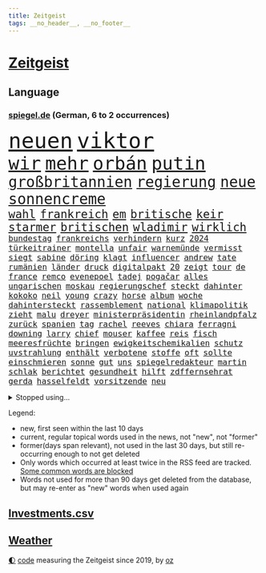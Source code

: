 ```yaml
---
title: Zeitgeist
tags: __no_header__, __no_footer__
---
```


# [Zeitgeist](https://oliz.io/zeitgeist/)

## Language

<h3><a href="https://www.spiegel.de" target="_blank">spiegel.de</a> (German, 6 to 2 occurrences)</h3>
<p style="font-family:monospace">
<span style="font-size:32pt"><a href="news_links.html#neuen" class="current">neuen</a></span>
<span style="font-size:32pt"><a href="news_links.html#viktor" class="current">viktor</a></span>
<br>
<span style="font-size:27pt"><a href="news_links.html#wir" class="current">wir</a></span>
<span style="font-size:27pt"><a href="news_links.html#mehr" class="current">mehr</a></span>
<span style="font-size:27pt"><a href="news_links.html#orbán" class="current">orbán</a></span>
<span style="font-size:27pt"><a href="news_links.html#putin" class="current">putin</a></span>
<br>
<span style="font-size:22pt"><a href="news_links.html#großbritannien" class="current">großbritannien</a></span>
<span style="font-size:22pt"><a href="news_links.html#regierung" class="current">regierung</a></span>
<span style="font-size:22pt"><a href="news_links.html#neue" class="current">neue</a></span>
<span style="font-size:22pt"><a href="news_links.html#sonnencreme" class="new">sonnencreme</a></span>
<br>
<span style="font-size:17pt"><a href="news_links.html#wahl" class="current">wahl</a></span>
<span style="font-size:17pt"><a href="news_links.html#frankreich" class="current">frankreich</a></span>
<span style="font-size:17pt"><a href="news_links.html#em" class="current">em</a></span>
<span style="font-size:17pt"><a href="news_links.html#britische" class="current">britische</a></span>
<span style="font-size:17pt"><a href="news_links.html#keir" class="current">keir</a></span>
<span style="font-size:17pt"><a href="news_links.html#starmer" class="current">starmer</a></span>
<span style="font-size:17pt"><a href="news_links.html#britischen" class="current">britischen</a></span>
<span style="font-size:17pt"><a href="news_links.html#wladimir" class="current">wladimir</a></span>
<span style="font-size:17pt"><a href="news_links.html#wirklich" class="current">wirklich</a></span>
<br>
<span style="font-size:12pt"><a href="news_links.html#bundestag" class="current">bundestag</a></span>
<span style="font-size:12pt"><a href="news_links.html#frankreichs" class="current">frankreichs</a></span>
<span style="font-size:12pt"><a href="news_links.html#verhindern" class="current">verhindern</a></span>
<span style="font-size:12pt"><a href="news_links.html#kurz" class="current">kurz</a></span>
<span style="font-size:12pt"><a href="news_links.html#2024" class="current">2024</a></span>
<span style="font-size:12pt"><a href="news_links.html#türkeitrainer" class="new">türkeitrainer</a></span>
<span style="font-size:12pt"><a href="news_links.html#montella" class="new">montella</a></span>
<span style="font-size:12pt"><a href="news_links.html#unfair" class="current">unfair</a></span>
<span style="font-size:12pt"><a href="news_links.html#warnemünde" class="new">warnemünde</a></span>
<span style="font-size:12pt"><a href="news_links.html#vermisst" class="current">vermisst</a></span>
<span style="font-size:12pt"><a href="news_links.html#siegt" class="current">siegt</a></span>
<span style="font-size:12pt"><a href="news_links.html#sabine" class="current">sabine</a></span>
<span style="font-size:12pt"><a href="news_links.html#döring" class="current">döring</a></span>
<span style="font-size:12pt"><a href="news_links.html#klagt" class="current">klagt</a></span>
<span style="font-size:12pt"><a href="news_links.html#influencer" class="current">influencer</a></span>
<span style="font-size:12pt"><a href="news_links.html#andrew" class="current">andrew</a></span>
<span style="font-size:12pt"><a href="news_links.html#tate" class="new">tate</a></span>
<span style="font-size:12pt"><a href="news_links.html#rumänien" class="current">rumänien</a></span>
<span style="font-size:12pt"><a href="news_links.html#länder" class="current">länder</a></span>
<span style="font-size:12pt"><a href="news_links.html#druck" class="current">druck</a></span>
<span style="font-size:12pt"><a href="news_links.html#digitalpakt" class="current">digitalpakt</a></span>
<span style="font-size:12pt"><a href="news_links.html#20" class="current">20</a></span>
<span style="font-size:12pt"><a href="news_links.html#zeigt" class="current">zeigt</a></span>
<span style="font-size:12pt"><a href="news_links.html#tour" class="current">tour</a></span>
<span style="font-size:12pt"><a href="news_links.html#de" class="current">de</a></span>
<span style="font-size:12pt"><a href="news_links.html#france" class="current">france</a></span>
<span style="font-size:12pt"><a href="news_links.html#remco" class="new">remco</a></span>
<span style="font-size:12pt"><a href="news_links.html#evenepoel" class="new">evenepoel</a></span>
<span style="font-size:12pt"><a href="news_links.html#tadej" class="current">tadej</a></span>
<span style="font-size:12pt"><a href="news_links.html#pogačar" class="current">pogačar</a></span>
<span style="font-size:12pt"><a href="news_links.html#alles" class="current">alles</a></span>
<span style="font-size:12pt"><a href="news_links.html#ungarischen" class="current">ungarischen</a></span>
<span style="font-size:12pt"><a href="news_links.html#moskau" class="current">moskau</a></span>
<span style="font-size:12pt"><a href="news_links.html#regierungschef" class="current">regierungschef</a></span>
<span style="font-size:12pt"><a href="news_links.html#steckt" class="current">steckt</a></span>
<span style="font-size:12pt"><a href="news_links.html#dahinter" class="current">dahinter</a></span>
<span style="font-size:12pt"><a href="news_links.html#kokoko" class="new">kokoko</a></span>
<span style="font-size:12pt"><a href="news_links.html#neil" class="current">neil</a></span>
<span style="font-size:12pt"><a href="news_links.html#young" class="current">young</a></span>
<span style="font-size:12pt"><a href="news_links.html#crazy" class="current">crazy</a></span>
<span style="font-size:12pt"><a href="news_links.html#horse" class="new">horse</a></span>
<span style="font-size:12pt"><a href="news_links.html#album" class="current">album</a></span>
<span style="font-size:12pt"><a href="news_links.html#woche" class="current">woche</a></span>
<span style="font-size:12pt"><a href="news_links.html#dahintersteckt" class="current">dahintersteckt</a></span>
<span style="font-size:12pt"><a href="news_links.html#rassemblement" class="current">rassemblement</a></span>
<span style="font-size:12pt"><a href="news_links.html#national" class="current">national</a></span>
<span style="font-size:12pt"><a href="news_links.html#klimapolitik" class="current">klimapolitik</a></span>
<span style="font-size:12pt"><a href="news_links.html#zieht" class="current">zieht</a></span>
<span style="font-size:12pt"><a href="news_links.html#malu" class="current">malu</a></span>
<span style="font-size:12pt"><a href="news_links.html#dreyer" class="current">dreyer</a></span>
<span style="font-size:12pt"><a href="news_links.html#ministerpräsidentin" class="current">ministerpräsidentin</a></span>
<span style="font-size:12pt"><a href="news_links.html#rheinlandpfalz" class="current">rheinlandpfalz</a></span>
<span style="font-size:12pt"><a href="news_links.html#zurück" class="current">zurück</a></span>
<span style="font-size:12pt"><a href="news_links.html#spanien" class="current">spanien</a></span>
<span style="font-size:12pt"><a href="news_links.html#tag" class="current">tag</a></span>
<span style="font-size:12pt"><a href="news_links.html#rachel" class="current">rachel</a></span>
<span style="font-size:12pt"><a href="news_links.html#reeves" class="new">reeves</a></span>
<span style="font-size:12pt"><a href="news_links.html#chiara" class="new">chiara</a></span>
<span style="font-size:12pt"><a href="news_links.html#ferragni" class="new">ferragni</a></span>
<span style="font-size:12pt"><a href="news_links.html#downing" class="current">downing</a></span>
<span style="font-size:12pt"><a href="news_links.html#larry" class="new">larry</a></span>
<span style="font-size:12pt"><a href="news_links.html#chief" class="new">chief</a></span>
<span style="font-size:12pt"><a href="news_links.html#mouser" class="new">mouser</a></span>
<span style="font-size:12pt"><a href="news_links.html#kaffee" class="current">kaffee</a></span>
<span style="font-size:12pt"><a href="news_links.html#reis" class="current">reis</a></span>
<span style="font-size:12pt"><a href="news_links.html#fisch" class="current">fisch</a></span>
<span style="font-size:12pt"><a href="news_links.html#meeresfrüchte" class="current">meeresfrüchte</a></span>
<span style="font-size:12pt"><a href="news_links.html#bringen" class="current">bringen</a></span>
<span style="font-size:12pt"><a href="news_links.html#ewigkeitschemikalien" class="new">ewigkeitschemikalien</a></span>
<span style="font-size:12pt"><a href="news_links.html#schutz" class="current">schutz</a></span>
<span style="font-size:12pt"><a href="news_links.html#uvstrahlung" class="new">uvstrahlung</a></span>
<span style="font-size:12pt"><a href="news_links.html#enthält" class="current">enthält</a></span>
<span style="font-size:12pt"><a href="news_links.html#verbotene" class="current">verbotene</a></span>
<span style="font-size:12pt"><a href="news_links.html#stoffe" class="current">stoffe</a></span>
<span style="font-size:12pt"><a href="news_links.html#oft" class="current">oft</a></span>
<span style="font-size:12pt"><a href="news_links.html#sollte" class="current">sollte</a></span>
<span style="font-size:12pt"><a href="news_links.html#einschmieren" class="new">einschmieren</a></span>
<span style="font-size:12pt"><a href="news_links.html#sonne" class="current">sonne</a></span>
<span style="font-size:12pt"><a href="news_links.html#gut" class="current">gut</a></span>
<span style="font-size:12pt"><a href="news_links.html#uns" class="current">uns</a></span>
<span style="font-size:12pt"><a href="news_links.html#spiegelredakteur" class="current">spiegelredakteur</a></span>
<span style="font-size:12pt"><a href="news_links.html#martin" class="current">martin</a></span>
<span style="font-size:12pt"><a href="news_links.html#schlak" class="new">schlak</a></span>
<span style="font-size:12pt"><a href="news_links.html#berichtet" class="current">berichtet</a></span>
<span style="font-size:12pt"><a href="news_links.html#gesundheit" class="current">gesundheit</a></span>
<span style="font-size:12pt"><a href="news_links.html#hilft" class="current">hilft</a></span>
<span style="font-size:12pt"><a href="news_links.html#zdffernsehrat" class="new">zdffernsehrat</a></span>
<span style="font-size:12pt"><a href="news_links.html#gerda" class="new">gerda</a></span>
<span style="font-size:12pt"><a href="news_links.html#hasselfeldt" class="new">hasselfeldt</a></span>
<span style="font-size:12pt"><a href="news_links.html#vorsitzende" class="current">vorsitzende</a></span>
<span style="font-size:12pt"><a href="news_links.html#neu" class="current">neu</a></span>
</p>
<details>
<summary>Stopped using...</summary>
<p class="former" style="font-size:12pt">
chelsea(1352) gesundheitsminister(1352) vfl(1352) bedeuten(1351) bewerber(1351) bieten(1351) bisherige(1351) bundespräsident(1351) erscheinen(1351) helfer(1351) steinmeier(1351) angebliche(1350) ankündigung(1350) leverkusen(1350) maria(1350) protestiert(1350) twitter(1350) van(1350) dauerhaft(1349) gas(1349) mitunter(1349) weshalb(1349) erlassen(1348) facebook(1348) senken(1348) 2018(1347) aussicht(1347) eintracht(1347) enorm(1347) eskalation(1347) fußballbundesliga(1347) gehalt(1347) rückschlag(1347) sv(1347) betrug(1346) gesamte(1346) mengen(1346) nominiert(1346) verlust(1346) amerika(1345) amsterdam(1345) außenminister(1345) fischer(1345) gestoßen(1345) unterricht(1345) verschiebt(1345) ehemann(1344) fielen(1344) for(1344) geschickt(1344) jury(1344) krankenhäuser(1344) lastwagen(1344) netzwerk(1344) niveau(1344) pflege(1344) schnellcheck(1344) welle(1344) weltweiten(1344) alexej(1343) appelliert(1343) büros(1343) feierte(1343) jahrzehntelang(1343) lebte(1343) längere(1343) möglicher(1343) nawalny(1343) niederländische(1343) priester(1343) arzt(1342) radikale(1342) united(1342) lager(1341) solle(1341) studierende(1341) babys(1340) bahnhof(1340) bremer(1340) bsc(1340) hertha(1340) preisen(1340) schüssen(1340) 10000(1339) flammen(1339) sinn(1339) endgültig(1338) förderung(1338) gebrochen(1338) strecke(1338) infektion(1337) kämpfer(1337) offensive(1337) warschau(1337) franziskus(1335) frankwalter(1334) gemeinsame(1334) illegal(1334) oppositionelle(1334) schaffte(1334) eigentümer(1333) hubertus(1333) bundesstaat(1332) einschränkungen(1332) globale(1332) deals(1330) einsetzen(1330) sendung(1330) stelle(1330) vorsprung(1330) eingeleitet(1329) drogen(1325) skeptisch(1324) vorgänger(1324) februar(1322) hilfen(1320) ämter(1320) klimaziele(1319) großem(1318) stress(1318) wem(1318) größere(1317) produziert(1315) retter(1315) dramatischen(1312) sportler(1312) wachsen(1310) günther(1306) schützt(1305) thüringer(1304) überfall(1301) liberalen(1299) erhebliche(1296) heizen(1296) offener(1291) mängel(1285) berichtete(1257) polizeiruf(1246) westliche(1241) 95(1236) hochschulen(1195) politikern(1180) investor(1179) gebeten(1164) westlichen(1158) interessen(1151) finanziert(1146) jahresende(1104) arte(1090) rereportage(1090) arme(1084) zwingen(1078) ohnehin(1076) autoren(1072) kuriose(1048) polnischen(1046) 700(1037) stehlen(1026) realität(1019) hoffenheim(1016) mike(1016) gehälter(1013) tiger(1003) ice(984) fachkräfte(981) einschätzungen(980) rauswurf(979) hendrik(966) lieferungen(959) coaching(942) ärztin(924) marieagnes(911) zerstörung(903) beschäftigen(889) gerichte(887) soldat(884) entführung(883) fake(868) filmemacher(864) 40000(844) unmittelbar(836) zugenommen(834) angriffskrieg(823) kasse(818) bewusst(817) 48(801) handys(794) großmutter(789) recherchen(773) ehrt(764) mordfall(763) 1200(758) kai(758) bedarf(748) ausbauen(747) hadert(744) thüringens(725) plädieren(722) neustart(721) demenz(717) entfernen(711) olympiasieger(706) zurückhaltung(694) subventionen(691) revolution(689) heidenheim(673) entkommen(671) grab(671) begrenzen(668) überreste(658) ersetzt(648) stemmen(638) vaters(636) eingeschaltet(635) asyl(618) razzien(617) future(616) verurteilten(608) festgehalten(607) manipuliert(607) fängt(593) beantragen(592) äußerung(587) ulm(585) kritisierten(579) verbrenner(570) angriffs(565) gedroht(564) colorado(562) haftbefehl(561) machtkampf(557) madonna(557) regierende(556) wiener(547) ähnliche(542) pedro(539) aggressiv(534) zufällig(529) ansicht(526) mythos(522) zwingt(518) ricarda(515) 52(514) islamistischen(512) getragen(511) junta(510) technologie(510) vorstandschef(507) ausgerufen(505) heran(500) juristischen(500) schleswigholsteins(499) 5000(497) kläger(497) nötigung(496) eskalierte(495) stein(494) dfbpokal(487) wegner(485) ausschluss(483) rostock(482) uhren(480) saintgermain(479) spiegelrecherchen(479) alonso(477) entschlossen(476) niger(476) tragischen(469) norditalien(467) gewartet(465) handelte(463) björn(459) höcke(459) atomwaffen(458) protestaktion(456) denkmal(454) errichten(447) wrack(441) portal(440) veränderungen(439) gewalttaten(433) oberbayern(433) absolute(432) schottischen(431) durchgesetzt(429) stuft(428) westlicher(425) klares(423) zeitung(423) 2010(420) grundlage(415) schlechtes(414) rotenburg(411) serien(409) evakuierung(407) seltsame(400) kredite(399) gelände(391) raisi(391) mahnen(384) henry(382) mobilität(382) gegners(379) sächsischen(376) wuchs(376) blockierte(375) bundesagentur(370) wümme(370) leichte(369) marschflugkörper(368) fasziniert(365) philosoph(362) vertreten(362) queere(354) awards(352) flieger(347) saßen(341) arbeitslosen(340) palästinensische(334) journalistin(333) sicheren(333) spdchef(333) realistisch(332) goldene(331) klassische(331) zeitgleich(330) sicherheitsmaßnahmen(329) gegeneinander(328) militärisch(328) designer(325) forschern(325) mittelalter(323) service(323) fahrzeugen(322) showdown(321) folter(319) nationalspielerinnen(319) anlage(317) entstand(315) belohnt(313) erwischte(313) gedreht(313) kohleausstieg(312) beschwört(310) notwendig(308) völkermord(305) genossen(303) anzeige(302) schach(300) militärjunta(299) mehrwertsteuer(296) models(296) xabi(296) unterkunft(294) grenzübergang(292) usamerikanerin(292) probiert(291) schwachen(291) konsequent(290) kontrollverlust(290) akzeptiert(289) bayer(287) bedauert(287) verunglückte(287) nachteile(286) kassel(284) burkina(281) faso(281) rki(281) entdeckten(280) anläuft(275) streaminganbietern(275) verheerende(275) dončić(269) zugverkehr(268) oppositionspolitiker(267) auftritte(265) kritikerin(265) spektakuläre(265) demokratischen(264) bischof(263) königshaus(263) palästina(263) schwäbischen(263) isst(262) lokführer(261) strafgerichtshof(261) eindämmen(260) sportlich(260) millionensumme(259) reifen(258) gefolgt(256) veröffentlichung(255) daneben(254) gerichtshofs(254) 2035(252) demos(252) olympiaqualifikation(252) pflegte(252) bist(251) flüchtlingsunterkunft(251) mexikos(251) bahnsteig(250) haftbefehle(250) gedächtnis(246) taucht(246) mittwochmorgen(245) pflegeheim(245) gitarre(243) ratschläge(242) first(241) stadtzentrum(240) glückwünsche(239) 37jähriger(238) lasst(237) oberlandesgericht(237) bundes(236) charkiw(235) waffenstillstand(234) kommissarin(233) propalästinensischen(233) vertrieben(233) uneins(232) geräumt(231) kilometern(231) sommerspiele(230) raab(229) neonazis(228) signa(228) tennisprofi(228) vulkanausbruch(227) bekomme(225) universitäten(225) israelgazanews(223) 270(221) eingeweiht(221) anerkennen(220) mitgestalten(220) häftlinge(219) eminem(218) nordrheinwestfälischen(217) usschauspieler(217) ernsthafte(215) königreich(215) spendet(214) unikliniken(214) furchtbar(213) räumung(212) auskunft(209) artikel(207) mitarbeiterinnen(207) fortuna(206) ehepaar(205) geheimnisse(204) passierte(204) 102(203) kopie(203) bauer(200) beendete(200) brisante(199) elite(199) demnächst(193) großstädten(193) taugt(192) bot(191) stärkt(191) fußballklub(190) damaligen(188) forderten(188) galeria(188) kaufhof(185) schulz(185) trauen(185) vorstellungen(185) islamistischer(184) kardashian(184) motiven(184) odessa(184) verbucht(183) netze(182) präsent(182) verteidigern(182) aufgebaut(181) bestem(181) belegschaft(180) afdabgeordneten(179) agentur(179) arbeitgebern(179) agnes(178) 68(177) dorthin(177) ergab(177) billie(176) brett(176) giftige(176) pilze(175) timo(175) astronauten(174) hannah(174) profitierte(174) vorsitz(174) pottwal(172) whistleblower(172) bunker(171) gerufen(171) schimpft(171) meeresspiegel(170) konsumenten(169) temu(169) baumarkt(167) carl(167) winzigen(166) abwasser(165) alfred(165) fünftel(165) provokation(164) sonde(164) geglaubt(163) tabak(163) geldstrafen(162) ordentlich(162) schwäbisch(162) verpflichten(162) wärmepumpen(162) artillerie(161) fossil(161) mögen(161) diskriminiert(158) einführen(158) luke(158) ardserie(157) cotrainer(157) schwerverletzten(157) befassen(155) ergeht(155) onlineplattform(155) brennende(154) flugzeugs(154) houston(153) norddeutschlands(152) erfolgreichen(151) bienen(150) wofür(150) zuwendungen(149) justizministerium(148) motivierten(148) neuerdings(148) triebwerk(148) weiblicher(148) humboldtuniversität(147) katz(147) exmann(146) inmitten(146) bauernhof(145) rüsten(145) 1999(144) siebzigerjahren(144) browser(143) zwecke(143) anhörung(142) visionen(142) handballer(140) lily(140) parallelwelt(140) berufstätige(139) bestürzung(139) liebesleben(138) bundesrechnungshof(137) expertenrat(137) internat(137) hagen(136) notlandung(136) eberl(135) grenzschutz(135) hab(135) teilnehmende(135) montagmorgen(134) nackte(134) begraben(133) entscheidender(133) mitnehmen(133) spionageverdacht(133) angeworben(132) darlehen(132) jagt(132) marie(132) hohem(131) territorium(131) groteske(130) manipulation(130) riegel(130) zerrissen(130) afdmitarbeiter(129) kontroversen(129) satt(129) altkanzlerin(128) energieversorgung(128) gewagt(128) negativ(128) sacha(128) schmallippig(128) drogenkartelle(127) gitarrist(127) fußgängerzone(126) manfred(126) schwein(125) studiert(125) verprügelt(125) versammelten(124) ellen(123) gefälschter(123) hing(123) militärflugzeug(123) teilten(123) hernández(122) lebenslang(122) ruinen(122) völkerrechts(122) 74(120) europäischem(120) pferd(120) abziehen(118) innerlich(118) knochen(118) south(118) mitarbeiterin(117) verbraucherschutz(117) blau(116) jva(116) produkten(116) chinesisches(115) vermittler(115) 58(114) augenzeugin(114) jahrestag(114) maulwurf(114) spitzel(113) everest(112) israelkritik(112) mount(112) north(112) benannt(111) feiertag(111) gerieten(111) sperrzone(111) thron(111) entweder(110) schmiss(110) östlichen(110) formulierung(109) nachbessern(109) rücksichtslos(109) verlässlicher(109) architektur(108) bewerben(108) erwirken(108) natostaaten(108) oberhausen(108) pferde(108) katy(107) rafahoffensive(107) supermärkte(107) unschlagbar(107) einsetzt(106) hochstapler(106) schweigegeldprozess(106) fußgänger(105) fälschlicherweise(105) lyon(105) ussenator(104) wahlkampfveranstaltung(104) diversität(103) grünenchefin(103) nebraska(103) übertrieben(103) abrüstung(102) höchstem(102) kreativ(102) zendaya(102) dmitrij(101) kostenlosen(101) mitmachen(101) sensible(101) zweitligisten(101) countrycharts(100) kommunizieren(100) erreichte(99) abwesenheit(98) berühmtes(98) friedhelm(98) funkel(98) kids(98) lügner(98) möglichkeit(98) offenhalten(98) irrtümlich(97) arschloch(96) bereitstellen(96) ruth(96) titelgewinn(96) atmen(95) barry(95) munitionsmangel(95) unmenschlichen(95) asiens(94) boxen(94) smartwatches(94) cybersicherheit(93) fing(93) fünftes(93) küken(92) morddrohungen(92) zurückbringen(92) aufgearbeitet(91) modeikone(91) andrang(90) atmung(90) cat(90) erheblichen(90) geschlossenes(90) glasgow(90) skandale(90) thüringische(90) zuhören(90) familienangehörige(89) inhalten(89) landeskriminalamt(89) philosophie(89) südlich(89) taxis(89) zusammenraufen(89) techmilliardär(88) bankrotterklärung(87) chlamydien(87) frosch(87) gates(87) geschlechtskrankheiten(87) glamour(87) klassenerhalt(87) staatspräsident(87) tierarten(87) tripper(87) westdeutschland(87) anbot(86) einflussnahme(85) notenbanken(85) tyson(85) beschimpfen(84) dreamliner(84) hyalomma(84) laufende(84) lokalpolitiker(84) schätzungen(84) suhl(84) triumphales(84) verbands(84) wohngebäuden(84) temporären(83) zurückgezogen(83) überdurchschnittlich(83) amnestiegesetz(82) pfingsten(82) zelt(82) brühl(81) korruptionsskandal(81) nordrheinwestfalens(81) populismus(81) räumte(81) zunge(81) bronzezeit(80) erhitzt(80) flaschenwürfe(80) augenhöhe(79) ausdruck(79) datenleck(79) infos(79) katastrophenfall(79) papuaneuguinea(79) tragischer(79) zugesichert(79) abwahl(78) ergreift(78) lasse(78) umbruch(78) wiesen(78) bafin(77) carmen(77) cohen(77) formel1rennen(77) klosterhalfen(77) konstanze(77) missbrauchsfällen(77) republikanischer(77) seeadler(77) aliens(76) apps(76) deftige(76) källenius(76) mercedeschef(76) ola(76) parteikollegin(76) scheinwahl(76) spende(76) thyssenkrupp(76) angehören(75) batterien(75) infekt(75) irren(75) kafka(75) kretschmann(75) massenprotesten(75) triest(75) unscheinbare(75) worklifebalance(75) abrücken(74) bange(74) insulaner(74) skulpturen(74) berichteten(73) exuspräsidenten(73) zusätzlichen(73) doro(72) mecklenburg(72) migrationsabkommen(72) schwenken(72) stephanie(72) unvermindert(72) urheber(72) vergreift(72) verschleppten(72) zeichnete(72) einbruch(71) eleganz(71) ibrahim(71) jahrtausends(71) nachhaltiger(71) psychologischen(71) sanierungsplan(71) würfel(71) baron(70) bekannter(70) bewerbung(70) meteorologen(70) netzwerke(70) regierungsberater(70) wahlkampfspenden(70) wolke(70) aufgestellte(69) deinem(69) ioc(69) königlichen(69) naher(69) schweine(69) spitznamen(69) bauarbeiter(68) benehmen(68) flake(68) friedens(68) höchst(68) lavaströme(68) weltbekannt(68) gesammelt(67) kaugummi(67) neonazi(67) opferrolle(67) schlichtung(67) schweigegeldzahlungen(67) tierreich(67) automarke(66) coronaprotokolle(66) holz(66) sozialer(66) söders(66) mosel(65) rasches(65) schriftstellers(65) vorfreude(65) alias(64) familienausflug(64) halmich(64) monströse(64) regina(64) straßenbahn(64) bestseller(63) cowboy(63) force(63) gesundheitsproblemen(63) giro(63) günzburg(63) schmierereien(63) slowenische(63) verdrängen(63) zahlreicher(63) zehntausend(63) ärmste(63) krawallmacher(62) l'amour(62) luxusuhren(62) philip(62) rekrutieren(62) sevilla(62) toren(62) agentin(61) eilish(61) kroos'(61) menschenmassen(61) alsu(60) identifizieren(60) instagrambeitrag(60) kurmasheva(60) showkampf(60) usrussischer(60) ausgeweitet(59) bürgermeisterin(59) neigt(59) rotterdam(59) sticht(59) tschetschene(59) zivilgesellschaft(59) ausfall(58) bejubelt(58) konstellation(58) alkoholverbot(57) beeindruckt(57) befindlichkeiten(57) bock(57) memoiren(57) persönlicher(57) randaliert(57) serienmörder(57) wirtschaftspolitik(57) buzz(56) hildesheim(56) kannten(56) kapazität(56) mossadchef(56) prominenz(56) saparole(56) zelte(56) niedergang(55) championsleaguesieger(54) kampfdrohnen(54) opdenhövel(54) prosieben(54) wahlkampfauftritt(54) bridgerton(53) düsseldorfer(53) militärbündnisses(53) repariert(53) 63jährige(52) bundesinstitut(52) dfbpokalfinale(52) ehemaliges(52) flüchtling(52) rettungsarbeiten(52) vorfahrt(52) atomenergiebehörde(51) komparsen(51) messerangreifer(51) nachnamen(51) terrain(51) palästinas(50) wänden(50) immobilie(49) pokalfinale(49) römische(49) saisonleistung(49) unanständig(49) adeln(48) angeschlossen(48) crystal(48) einwirken(48) irakli(48) kobachidse(48) melonis(48) naiv(48) schwangere(48) verwarnt(48) 787(47) dschihadisten(47) goldbarren(47) rettungsversuch(47) saturn(47) vorgeht(47) amtsgericht(46) champion(46) jobcenter(46) musikfestival(46) personalräte(46) sammelten(46) sauer(46) schwiegermutter(46) verkäufer(46) beschleunigen(45) cannes(45) errichtete(45) flutkatastrophe(45) jubelten(45) rechthaber(45) statussymbol(45) strengsten(45) feuern(44) möwen(44) schweigegeldprozesses(44) sportchef(44) unerlaubte(44) wände(44) aktentasche(43) basketballstar(43) hill(43) hochtouren(43) räume(43) volksfesten(43) festnehmen(42) idylle(42) inder(42) lennon(42) quälte(42) reitsport(42) tiefgreifende(42) bildete(41) burg(41) einnehmen(41) footballprofi(41) indigene(41) oktoberfest(41) ritt(41) volkswagenkonzern(41) getränk(40) musikalisches(40) sánchez(40) touristenzahl(40) aussagt(39) dreieinhalb(39) erregte(39) fußballstadion(39) geschworene(39) insolvenzverfahren(39) krisenzeit(39) moral(39) radioaktiver(39) risikobewertung(39) robinson(39) tigermücke(39) 62jährige(38) abzug(38) dakota(38) durchkämmt(38) einschüchtern(38) funkstille(38) katalanen(38) korn(38) kugeln(38) maske(38) nachbesserung(38) planet(38) sean(38) wahlkampfauftakt(38) anc(37) kunstbiennale(37) militärparade(37) eintreffen(36) gewünschten(36) hellt(36) wildfleisch(36) afdspitzenkandidat(35) badenbaden(35) bundeskabinett(35) champagner(35) ego(35) europapokal(35) feier(35) finanzieller(35) gespitzelt(35) orange(35) permanent(35) zurückhält(35) 900000(34) magischen(34) tiktokstar(34) versunkene(34) vodafone(34) yorks(34) delikt(33) drakonischen(33) erreichten(33) filmbiografie(33) freiheiten(33) křetínský(33) lieferketten(33) ruhig(33) rückspiel(33) sponsoring(33) stadtwerke(33) stahlgeschäft(33) umzug(33) bergpanorama(32) berüchtigten(32) boeingkrise(32) cyberangriff(32) dmitri(32) fuji(32) fujikawaguchiko(32) japanisches(32) madrids(32) nutzten(32) pionier(32) sichtschutz(32) spargel(32) türsteher(32) unterschreibt(32) 56jährige(31) anpalagan(31) asche(31) bnd(31) championsleaguefinale(31) monaco(31) plastikflaschen(31) vollgelaufene(31) zehnjährige(31) drittgrößten(30) eliteuni(30) laute(30) memmingen(30) msv(30) reul(30) vollzug(30) überraschungen(30) chartspitze(29) fahndete(29) jahreswechsel(29) kluft(29) kriegsgerät(29) rekrutierung(29) riskanter(29) schwärmte(29) tornado(29) verteuert(29) vielzahl(29) agieren(28) amateurarchäologen(28) aufkommen(28) karlheinz(28) outfit(28) soft(28) stimmungstest(28) trainerjob(28) umsturz(28) überschwemmt(28) bundesligalizenz(27) derartiger(27) evolution(27) gelieferte(27) genauen(27) handele(27) nachgeholfen(27) schlaganfall(27) solo(27) spionageaffären(27) who’s(27) zahlungsunfähig(27) zähne(27) cduwahlplakate(26) derselben(26) heimrennen(26) propalästinensischer(26) sbahnhof(26) tischtennis(26) umgesiedelt(26) bangladesch(25) bewusster(25) buhlt(25) buhrufe(25) erwin(25) leugnen(25) raumkapsel(25) russlandukrainenews(25) 155(24) anschlagspläne(24) badenwürttembergs(24) berüchtigter(24) hackern(24) leeds(24) lernerfolg(24) reals(24) stromleitungen(24) anführen(23) energisch(23) gewaltigen(23) heinz(23) hinterfragen(23) rasmus(23) reflexion(23) slogans(23) ausgewechselt(22) eingestanden(22) mitstreiter(22) schütze(22) sees(22) wüst(22) ehrgeiz(21) hilflos(21) kampfzone(21) notorisch(21) regnen(21) rummenigge(21) änderten(21) angespannte(20) anspannung(20) geprügelt(20) kompliziertesten(20) krafttraining(20) offenes(20) polizeibekannt(20) abstimmungen(19) braune(19) chefredakteur(19) flick(19) hansi(19) lugner(19) nordseekrabben(19) ballermann(18) cheftrainer(18) end(18) entsprechend(18) ersatzteile(18) grotesken(18) messerstecher(18) romanvorlage(18) verzeichnen(18) widerstandslos(18) angeblichem(17) befragen(17) butker(17) dauerregen(17) heimturnier(17) neuerscheinungen(17) pegelstände(17) plakat(17) platzte(17) sexistische(17) animiert(16) ausnahmeläuferin(16) autismus(16) chris(16) finanzierte(16) hinlegen(16) hochwassergebiet(16) kerem(16) kriminelles(16) massenschlägerei(16) relegation(16) rentenpolitik(16) satelliteninternet(16) schalom(16) staatsgebiet(16) starlink(16) supertalent(16) these(16) vordringen(16) delegationen(15) hochwasserlage(15) knobloch(15) saalfeldrudolstadt(15) schiebt(15) scholz'(15) streitthema(15) vergleichen(15) verschleierung(15) euaußengrenzen(14) flutgebieten(14) geschehnissen(14) schietwetter(14) bürgerschaft(13) drogensucht(13) ed(13) geert(13) handelskrieg(13) ländlichen(13) nrwinnenminister(13) regierungspartei(13) wilders(13) angestimmt(12) bell(12) besiegte(12) christiane(12) exoplanet(12) finanzbeamtin(12) hochsicherheitsgefängnis(12) konkurrieren(12) anspielung(11) ausgrenzen(11) begründen(11) feinde(11) marcello(11) schutzlos(11) selbstkritisch(11) steel(11) unkompliziert(11) unvermeidlich(11) verrückten(11)
</p>
</details>
<p>Legend:
<ul>
<li><span class="new">new</span>, first seen within the last 10 days</li>
<li><span class="current">current</span>, regular topical words used in the news, not "new", not "former"</li>
<li><span class="former">former(days span relevant)</span>, not used in the last 30 days, but still re-occurring enough to not get deleted</li>
<li>Only words which occurred at least twice in the RSS feed are tracked. <a href="language/filters.py">Some common words are blocked</a></li>
<li>Words not used for more than 90 days get deleted from the database, but may re-enter as "new" words when used again</li>
</ul>
</p>

## [Investments](investments.html)[.csv](investments.csv)

## [Weather](weather.html)

<footer>
<a href="javascript:toggleTheme()" class="nav">🌓</a>
<a href="https://github.com/ooz/zeitgeist">code</a> measuring the Zeitgeist since 2019, by <a href="https://oliz.io">oz</a>
</footer>
